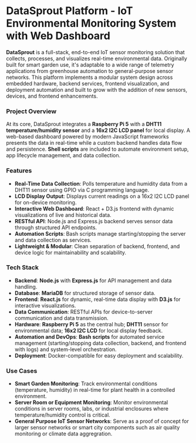# DataSprout Platform - IoT Environmental Monitoring System with Web Dashboard

**DataSprout** is a full-stack, end-to-end IoT sensor monitoring solution that collects, processes, and visualizes real-time environmental data. Originally built for smart garden use, it's adaptable to a wide range of telemetry applications from greenhouse automation to general-purpose sensor networks. This platform implements a modular system design across embedded hardware, backend services, frontend visualization, and deployment automation and built to grow with the addition of new sensors, devices, and frontend enhancements. 

### Project Overview

At its core, DataSprout integrates a **Raspberry Pi 5** with a **DHT11 temperature/humidity sensor** and a **16x2 I2C LCD panel** for local display. A web-based dashboard powered by modern JavaScript frameworks presents the data in real-time while a custom backend handles data flow and persistence. **Shell scripts** are included to automate environment setup, app lifecycle management, and data collection.

### Features

* **Real-Time Data Collection**: Polls temperature and humidity data from a DHT11 sensor using GPIO via C programming language.
* **LCD Display Output**: Displays current readings on a 16x2 I2C LCD panel for on-device monitoring.
* **Interactive Web Dashboard**: React + D3.js frontend with dynamic visualizations of live and historical data.
* **RESTful API**: Node.js and Express.js backend serves sensor data through structured API endpoints.
* **Automation Scripts**: Bash scripts manage starting/stopping the server and data collection as services.
* **Lightweight & Modular**: Clean separation of backend, frontend, and device logic for maintainability and scalability.

### Tech Stack

* **Backend**: **Node.js** with **Express.js** for API management and data handling.
* **Database**: **MariaDB** for structured storage of sensor data.
* **Frontend**: **React.js** for dynamic, real-time data display with **D3.js** for interactive visualizations.
* **Data Communication**: RESTful APIs for device-to-server communication and data transmission.
* **Hardware**: **Raspberry Pi 5** as the central hub; **DHT11** sensor for environmental data; **16x2 I2C LCD** for local display feedback.
* **Automation and DevOps**: **Bash scripts** for automated service management (starting/stopping data collection, backend, and frontend with logs) and system-level orchestration.
* **Deployment**: Docker-compatible for easy deployment and scalability.

### Use Cases

* **Smart Garden Monitoring**: Track environmental conditions (temperature, humidity) in real-time for plant health in a controlled environment.
* **Server Room or Equipment Monitoring**: Monitor environmental conditions in server rooms, labs, or industrial enclosures where temperature/humidity control is critical.
* **General Purpose IoT Sensor Networks**: Serve as a proof of concept for larger sensor networks or smart city components such as air quality monitoring or climate data aggregration.